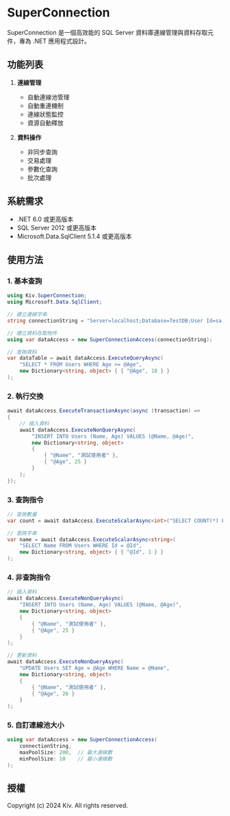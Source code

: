 # SuperConnection

SuperConnection 是一個高效能的 SQL Server 資料庫連線管理與資料存取元件，專為 .NET 應用程式設計。

## 功能列表

1. **連線管理**
   - 自動連線池管理
   - 自動重連機制
   - 連線狀態監控
   - 資源自動釋放

2. **資料操作**
   - 非同步查詢
   - 交易處理
   - 參數化查詢
   - 批次處理

## 系統需求

- .NET 6.0 或更高版本
- SQL Server 2012 或更高版本
- Microsoft.Data.SqlClient 5.1.4 或更高版本

## 使用方法

### 1. 基本查詢

```csharp
using Kiv.SuperConnection;
using Microsoft.Data.SqlClient;

// 建立連線字串
string connectionString = "Server=localhost;Database=TestDB;User Id=sa;Password=YourPassword;";

// 建立資料存取物件
using var dataAccess = new SuperConnectionAccess(connectionString);

// 查詢資料
var dataTable = await dataAccess.ExecuteQueryAsync(
    "SELECT * FROM Users WHERE Age >= @Age",
    new Dictionary<string, object> { { "@Age", 18 } }
);
```

### 2. 執行交換

```csharp
await dataAccess.ExecuteTransactionAsync(async (transaction) =>
{
    // 插入資料
    await dataAccess.ExecuteNonQueryAsync(
        "INSERT INTO Users (Name, Age) VALUES (@Name, @Age)",
        new Dictionary<string, object>
        {
            { "@Name", "測試使用者" },
            { "@Age", 25 }
        }
    );
});
```

### 3. 查詢指令

```csharp
// 查詢數量
var count = await dataAccess.ExecuteScalarAsync<int>("SELECT COUNT(*) FROM Users");

// 查詢字串
var name = await dataAccess.ExecuteScalarAsync<string>(
    "SELECT Name FROM Users WHERE Id = @Id",
    new Dictionary<string, object> { { "@Id", 1 } }
);
```

### 4. 非查詢指令

```csharp
// 插入資料
await dataAccess.ExecuteNonQueryAsync(
    "INSERT INTO Users (Name, Age) VALUES (@Name, @Age)",
    new Dictionary<string, object>
    {
        { "@Name", "測試使用者" },
        { "@Age", 25 }
    }
);

// 更新資料
await dataAccess.ExecuteNonQueryAsync(
    "UPDATE Users SET Age = @Age WHERE Name = @Name",
    new Dictionary<string, object>
    {
        { "@Name", "測試使用者" },
        { "@Age", 26 }
    }
);
```

### 5. 自訂連線池大小

```csharp
using var dataAccess = new SuperConnectionAccess(
    connectionString,
    maxPoolSize: 200,  // 最大連線數
    minPoolSize: 10    // 最小連線數
);
```

## 授權

Copyright (c) 2024 Kiv. All rights reserved. 
